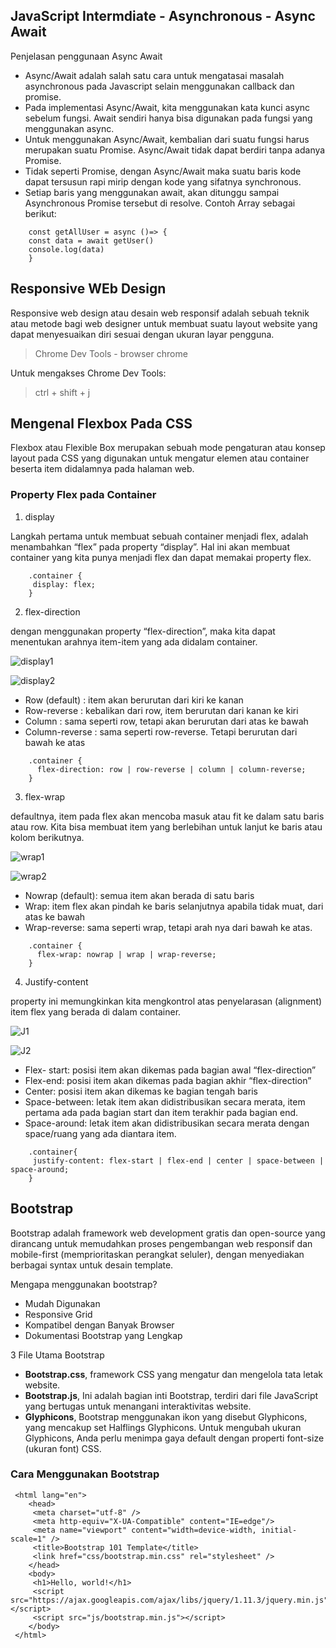 ## JavaScript Intermdiate - Asynchronous - Async Await
Penjelasan penggunaan Async Await
- Async/Await adalah salah satu cara untuk mengatasai masalah asynchronous pada Javascript selain menggunakan callback dan promise.
- Pada implementasi Async/Await, kita menggunakan kata kunci async sebelum fungsi. Await sendiri hanya bisa digunakan pada fungsi yang menggunakan async.
- Untuk menggunakan Async/Await, kembalian dari suatu fungsi harus merupakan suatu Promise. Async/Await tidak dapat berdiri tanpa adanya Promise.
- Tidak seperti Promise, dengan Async/Await maka suatu baris kode dapat tersusun rapi mirip dengan kode yang sifatnya synchronous.
- Setiap baris yang menggunakan await, akan ditunggu sampai Asynchronous Promise tersebut di resolve.
Contoh Array sebagai berikut:
``` 
    const getAllUser = async ()=> {
	const data = await getUser()
	console.log(data)
    }
```

## Responsive WEb Design
Responsive web design atau desain web responsif adalah sebuah teknik atau metode bagi web designer untuk membuat suatu layout website yang dapat menyesuaikan diri sesuai dengan ukuran layar pengguna.
> Chrome Dev Tools - browser chrome
 
Untuk mengakses Chrome Dev Tools: 
  > ctrl + shift + j

## Mengenal Flexbox Pada CSS
Flexbox atau Flexible Box  merupakan sebuah mode pengaturan atau konsep layout pada CSS yang digunakan untuk mengatur elemen atau container beserta item didalamnya pada halaman web.

### Property Flex pada Container
1. display

Langkah pertama untuk membuat sebuah container menjadi flex, adalah menambahkan “flex” pada property “display”. Hal ini akan membuat container yang kita punya menjadi flex dan dapat memakai property flex.
``` 
    .container {
     display: flex;
    }
```
2. flex-direction

dengan menggunakan property “flex-direction”, maka kita dapat menentukan arahnya item-item yang ada didalam container.

![display1](https://www.gamelab.id/uploads/modules/NEWS/817/Group%2021.png?1628228538451)

![display2](https://www.gamelab.id/uploads/modules/NEWS/817/Group%2022.png?1628228559883)

- Row (default) : item akan berurutan dari kiri ke kanan
- Row-reverse : kebalikan dari row, item berurutan dari kanan ke kiri
- Column : sama seperti row, tetapi akan berurutan dari atas ke bawah
- Column-reverse : sama seperti row-reverse. Tetapi berurutan dari bawah ke atas
``` 
    .container {
      flex-direction: row | row-reverse | column | column-reverse;
    }
```

3. flex-wrap

defaultnya, item pada flex akan mencoba masuk atau fit ke dalam satu baris atau row. Kita bisa membuat item yang berlebihan untuk lanjut ke baris atau kolom berikutnya.

![wrap1](https://www.gamelab.id/uploads/modules/NEWS/817/Group%2023.png?1628228598739)

![wrap2](https://www.gamelab.id/uploads/modules/NEWS/817/Group%2024.png?1628228613938)

- Nowrap (default): semua item akan berada di satu baris
- Wrap: item flex akan pindah ke baris selanjutnya apabila tidak muat, dari atas ke bawah
- Wrap-reverse: sama seperti wrap, tetapi arah nya dari bawah ke atas.
``` 
    .container {
      flex-wrap: nowrap | wrap | wrap-reverse;
    }
```
4. Justify-content

property ini memungkinkan kita mengkontrol atas penyelarasan (alignment) item flex yang berada di dalam container.

![J1](https://www.gamelab.id/uploads/modules/NEWS/817/Group%2025.png?1628228669251)

![J2](https://www.gamelab.id/uploads/modules/NEWS/817/Group%2026.png?1628228677875)
- Flex- start: posisi item akan dikemas pada bagian awal “flex-direction”
- Flex-end: posisi item akan dikemas pada bagian akhir “flex-direction”
- Center: posisi item akan dikemas ke bagian tengah baris
- Space-between: letak item akan didistribusikan secara merata, item pertama ada pada bagian start dan item terakhir pada bagian end.
- Space-around: letak item akan didistribusikan secara merata dengan space/ruang yang ada diantara item.
``` 
    .container{
     justify-content: flex-start | flex-end | center | space-between | space-around;
    }
```
## Bootstrap
Bootstrap adalah framework web development gratis dan open-source yang dirancang untuk memudahkan proses pengembangan web responsif dan mobile-first (memprioritaskan perangkat seluler), dengan menyediakan berbagai syntax untuk desain template.

Mengapa menggunakan bootstrap?
- Mudah Digunakan
- Responsive Grid
- Kompatibel dengan Banyak Browser
- Dokumentasi Bootstrap yang Lengkap

3 File Utama Bootstrap
- **Bootstrap.css**, framework CSS yang mengatur dan mengelola tata letak website.
- **Bootstrap.js**, Ini adalah bagian inti Bootstrap, terdiri dari file JavaScript yang bertugas untuk menangani interaktivitas website.
- **Glyphicons**,  Bootstrap menggunakan ikon yang disebut Glyphicons, yang mencakup set Halflings Glyphicons. Untuk mengubah ukuran Glyphicons, Anda perlu menimpa gaya default dengan properti font-size (ukuran font) CSS.
### Cara Menggunakan Bootstrap
``` 
 <html lang="en">
    <head>
     <meta charset="utf-8" />
     <meta http-equiv="X-UA-Compatible" content="IE=edge"/>
     <meta name="viewport" content="width=device-width, initial-scale=1" /> 
     <title>Bootstrap 101 Template</title>
     <link href="css/bootstrap.min.css" rel="stylesheet" />
    </head>
    <body>
     <h1>Hello, world!</h1>
     <script src="https://ajax.googleapis.com/ajax/libs/jquery/1.11.3/jquery.min.js"></script>
     <script src="js/bootstrap.min.js"></script>
    </body>
 </html>
```
